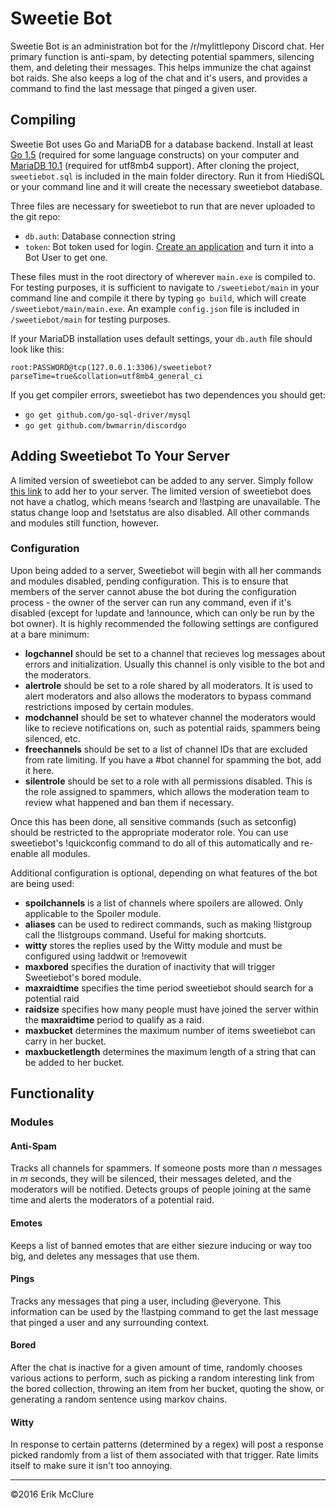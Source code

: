 # Sweetie Bot
Sweetie Bot is an administration bot for the /r/mylittlepony Discord chat. Her primary function is anti-spam, by detecting potential spammers, silencing them, and deleting their messages. This helps immunize the chat against bot raids. She also keeps a log of the chat and it's users, and provides a command to find the last message that pinged a given user.

## Compiling
Sweetie Bot uses Go and MariaDB for a database backend. Install at least [Go 1.5](https://golang.org/dl/) (required for some language constructs) on your computer and [MariaDB 10.1](https://downloads.mariadb.org/) (required for utf8mb4 support). After cloning the project, `sweetiebot.sql` is included in the main folder directory. Run it from HiediSQL or your command line and it will create the necessary sweetiebot database. 

Three files are necessary for sweetiebot to run that are never uploaded to the git repo:

* `db.auth`: Database connection string
* `token`: Bot token used for login. [Create an application](https://discordapp.com/developers/applications/me#top) and turn it into a Bot User to get one.

These files must in the root directory of wherever `main.exe` is compiled to. For testing purposes, it is sufficient to navigate to `/sweetiebot/main` in your command line and compile it there by typing `go build`, which will create `/sweetiebot/main/main.exe`. An example `config.json` file is included in `/sweetiebot/main` for testing purposes.

If your MariaDB installation uses default settings, your `db.auth` file should look like this:

`root:PASSWORD@tcp(127.0.0.1:3306)/sweetiebot?parseTime=true&collation=utf8mb4_general_ci`

If you get compiler errors, sweetiebot has two dependences you should get:
* `go get github.com/go-sql-driver/mysql`
* `go get github.com/bwmarrin/discordgo`

## Adding Sweetiebot To Your Server

A limited version of sweetiebot can be added to any server. Simply follow [this link](https://discordapp.com/oauth2/authorize?client_id=171790139712864257&scope=bot&permissions=0) to add her to your server. The limited version of sweetiebot does not have a chatlog, which means !search and !lastping are unavailable. The status change loop and !setstatus are also disabled. All other commands and modules still function, however. 

### Configuration

Upon being added to a server, Sweetiebot will begin with all her commands and modules disabled, pending configuration. This is to ensure that members of the server cannot abuse the bot during the configuration process - the owner of the server can run any command, even if it's disabled (except for !update and !announce, which can only be run by the bot owner). It is highly recommended the following settings are configured at a bare minimum:

* **logchannel** should be set to a channel that recieves log messages about errors and initialization. Usually this channel is only visible to the bot and the moderators.
* **alertrole** should be set to a role shared by all moderators. It is used to alert moderators and also allows the moderators to bypass command restrictions imposed by certain modules.
* **modchannel** should be set to whatever channel the moderators would like to recieve notifications on, such as potential raids, spammers being silenced, etc.
* **freechannels** should be set to a list of channel IDs that are excluded from rate limiting. If you have a #bot channel for spamming the bot, add it here.
* **silentrole** should be set to a role with all permissions disabled. This is the role assigned to spammers, which allows the moderation team to review what happened and ban them if necessary.

Once this has been done, all sensitive commands (such as setconfig) should be restricted to the appropriate moderator role. You can use sweetiebot's !quickconfig command to do all of this automatically and re-enable all modules.

Additional configuration is optional, depending on what features of the bot are being used:

* **spoilchannels** is a list of channels where spoilers are allowed. Only applicable to the Spoiler module.
* **aliases** can be used to redirect commands, such as making !listgroup call the !listgroups command. Useful for making shortcuts.
* **witty** stores the replies used by the Witty module and must be configured using !addwit or !removewit
* **maxbored** specifies the duration of inactivity that will trigger Sweetiebot's bored module.
* **maxraidtime** specifies the time period sweetiebot should search for a potential raid
* **raidsize** specifies how many people must have joined the server within the **maxraidtime** period to qualify as a raid.
* **maxbucket** determines the maximum number of items sweetiebot can carry in her bucket.
* **maxbucketlength** determines the maximum length of a string that can be added to her bucket.

## Functionality
### Modules
#### Anti-Spam
Tracks all channels for spammers. If someone posts more than *n* messages in *m* seconds, they will be silenced, their messages deleted, and the moderators will be notified. Detects groups of people joining at the same time and alerts the moderators of a potential raid.

#### Emotes
Keeps a list of banned emotes that are either siezure inducing or way too big, and deletes any messages that use them.

#### Pings
Tracks any messages that ping a user, including @everyone. This information can be used by the !lastping command to get the last message that pinged a user and any surrounding context.

#### Bored
After the chat is inactive for a given amount of time, randomly chooses various actions to perform, such as picking a random interesting link from the bored collection, throwing an item from her bucket, quoting the show, or generating a random sentence using markov chains.

#### Witty
In response to certain patterns (determined by a regex) will post a response picked randomly from a list of them associated with that trigger. Rate limits itself to make sure it isn't too annoying.

******

©2016 Erik McClure
